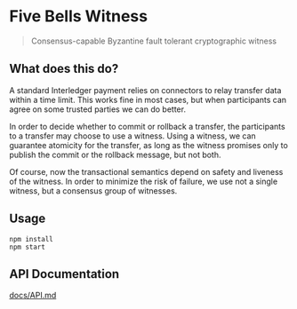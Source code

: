 # Five Bells Witness
> Consensus-capable Byzantine fault tolerant cryptographic witness

## What does this do?

A standard Interledger payment relies on connectors to relay transfer data within a time limit. This works fine in most cases, but when participants can agree on some trusted parties we can do better.

In order to decide whether to commit or rollback a transfer, the participants to a transfer may choose to use a witness. Using a witness, we can guarantee atomicity for the transfer, as long as the witness promises only to publish the commit or the rollback message, but not both.

Of course, now the transactional semantics depend on safety and liveness of the witness. In order to minimize the risk of failure, we use not a single witness, but a consensus group of witnesses.

## Usage

```
npm install
npm start
```

## API Documentation

[docs/API.md](docs/API.md)
